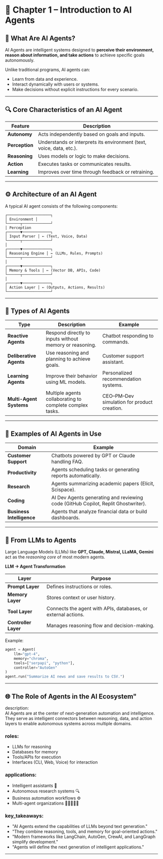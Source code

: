 # 📘 Chapter 1 – Introduction to AI Agents

## 🧠 What Are AI Agents?

AI Agents are intelligent systems designed to **perceive their environment, reason about information, and take actions** to achieve specific goals autonomously.

Unlike traditional programs, AI agents can:
- Learn from data and experience.
- Interact dynamically with users or systems.
- Make decisions without explicit instructions for every scenario.

---

## 🔍 Core Characteristics of an AI Agent

| Feature | Description |
|----------|--------------|
| **Autonomy** | Acts independently based on goals and inputs. |
| **Perception** | Understands or interprets its environment (text, voice, data, etc.). |
| **Reasoning** | Uses models or logic to make decisions. |
| **Action** | Executes tasks or communicates results. |
| **Learning** | Improves over time through feedback or retraining. |

---

## ⚙️ Architecture of an AI Agent

A typical AI agent consists of the following components:
```
┌────────────────────┐
│ Environment │
└──────┬─────────────┘
│ Perception
┌──────▼─────────────┐
│ Input Parser │ ← (Text, Voice, Data)
└──────┬─────────────┘
│
┌──────▼─────────────┐
│ Reasoning Engine │ ← (LLMs, Rules, Prompts)
└──────┬─────────────┘
│
┌──────▼─────────────┐
│ Memory & Tools │ ← (Vector DB, APIs, Code)
└──────┬─────────────┘
│
┌──────▼─────────────┐
│ Action Layer │ ← (Outputs, Actions, Results)
└────────────────────┘
````
---

## 🧩 Types of AI Agents

| Type | Description | Example |
|------|--------------|----------|
| **Reactive Agents** | Respond directly to inputs without memory or reasoning. | Chatbot responding to commands. |
| **Deliberative Agents** | Use reasoning and planning to achieve goals. | Customer support assistant. |
| **Learning Agents** | Improve their behavior using ML models. | Personalized recommendation systems. |
| **Multi-Agent Systems** | Multiple agents collaborating to complete complex tasks. | CEO–PM–Dev simulation for product creation. |

---

## 🧰 Examples of AI Agents in Use

| Domain | Example |
|---------|----------|
| **Customer Support** | Chatbots powered by GPT or Claude handling FAQ. |
| **Productivity** | Agents scheduling tasks or generating reports automatically. |
| **Research** | Agents summarizing academic papers (Elicit, Scispace). |
| **Coding** | AI Dev Agents generating and reviewing code (GitHub Copilot, Replit Ghostwriter). |
| **Business Intelligence** | Agents that analyze financial data or build dashboards. |

---

## 🧱 From LLMs to Agents

Large Language Models (LLMs) like **GPT, Claude, Mistral, LLaMA, Gemini** act as the *reasoning core* of most modern agents.

**LLM → Agent Transformation**

| Layer | Purpose |
|-------|----------|
| **Prompt Layer** | Defines instructions or roles. |
| **Memory Layer** | Stores context or user history. |
| **Tool Layer** | Connects the agent with APIs, databases, or external actions. |
| **Controller Layer** | Manages reasoning flow and decision-making. |

Example:
```python
agent = Agent(
    llm="gpt-4",
    memory="chroma",
    tools=["serpapi", "python"],
    controller="AutoGen"
)
agent.run("Summarize AI news and save results to CSV.")
````
---
## 🌐 The Role of Agents in the AI Ecosystem"                                   
description:                                                                                      
  AI Agents are at the center of next-generation automation and intelligence.
  They serve as intelligent connectors between reasoning, data, and action layers
  to enable autonomous systems across multiple domains.                                                                     
### roles:                                                                                                                     
  - LLMs for reasoning                                      
  - Databases for memory                                               
  - Tools/APIs for execution                                                 
  - Interfaces (CLI, Web, Voice) for interaction                                                      
### applications:                                                                         
  - Intelligent assistants 🤖                                  
  - Autonomous research systems 🔍                                      
  - Business automation workflows ⚙️                                      
  - Multi-agent organizations 🧑‍💼🤝👨‍💻
### key_takeaways:                                                                           
  - "AI Agents extend the capabilities of LLMs beyond text generation."                                       
  - "They combine reasoning, tools, and memory for goal-oriented actions."                                                   
  - "Modern frameworks like LangChain, AutoGen, CrewAI, and LangGraph simplify development."                                
  - "Agents will define the next generation of intelligent applications."                                             
---

